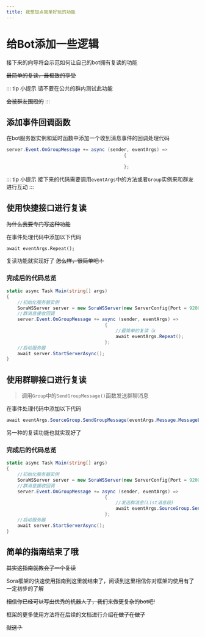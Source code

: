 ```yaml
---
title: 我想加点简单好玩的功能
---
```


# 给Bot添加一些逻辑

接下来的向导将会示范如何让自己的bot拥有复读的功能 

~~最简单的复读，最极致的享受~~

::: tip 小提示
请不要在公共的群内测试此功能

~~会被群友围殴的~~
:::

## 添加事件回调函数

在bot服务器实例和延时函数中添加一个收到消息事件的回调处理代码

```csharp
server.Event.OnGroupMessage += async (sender, eventArgs) =>
                                           {
                                               
                                           };
```

::: tip 小提示
接下来的代码需要调用`eventArgs`中的方法或者`Group`实例来和群友进行互动
::: 

## 使用快捷接口进行复读

~~为什么我要专门写这种功能~~

在事件处理代码中添加以下代码

```
await eventArgs.Repeat();
```

复读功能就实现好了 ~~怎么样，很简单吧！~~

### 完成后的代码总览

```csharp
static async Task Main(string[] args)
{
    //初始化服务器实例
    SoraWSServer server = new SoraWSServer(new ServerConfig{Port = 9200});
    //群消息接收回调
    server.Event.OnGroupMessage += async (sender, eventArgs) =>
                                    {
                                        //最简单的复读（x
                                        await eventArgs.Repeat();
                                    };
    //启动服务器
    await server.StartServerAsync();
}
```

## 使用群聊接口进行复读

> 调用`Group`中的`SendGroupMessage()`函数发送群聊消息

在事件处理代码中添加以下代码

```csharp
await eventArgs.SourceGroup.SendGroupMessage(eventArgs.Message.MessageList);
```

另一种的复读功能也就实现好了

### 完成后的代码总览

```csharp
static async Task Main(string[] args)
{
    //初始化服务器实例
    SoraWSServer server = new SoraWSServer(new ServerConfig{Port = 9200});
    //群消息接收回调
    server.Event.OnGroupMessage += async (sender, eventArgs) =>
                                    {
                                        //发送群消息(List消息段)
                                        await eventArgs.SourceGroup.SendGroupMessage(eventArgs.Message.MessageList);
                                    };
    //启动服务器
    await server.StartServerAsync();
}
```

## 简单的指南结束了哦

~~其实这指南就教会了一个复读~~

Sora框架的快速使用指南到这里就结束了，阅读到这里相信你对框架的使用有了一定初步的了解

~~相信你已经可以写出优秀的机器人了，我们来做更复杂的bot吧!~~

框架的更多使用方法将在后续的文档进行介绍~~在做了在做了~~



~~就这？~~